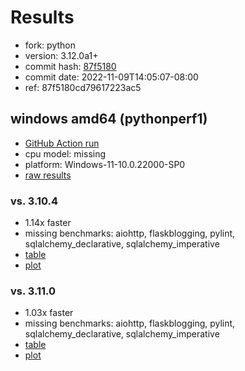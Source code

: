 # Results

- fork: python
- version: 3.12.0a1+
- commit hash: [87f5180](https://github.com/python/cpython/commit/87f5180)
- commit date: 2022-11-09T14:05:07-08:00
- ref: 87f5180cd79617223ac5

## windows amd64 (pythonperf1)

- [GitHub Action run](https://github.com/faster-cpython/benchmarking/actions/runs/4610465380)
- cpu model: missing
- platform: Windows-11-10.0.22000-SP0
- [raw results](bm-20221109-pythonperf1-amd64-python-87f5180cd79617223ac5-3.12.0a1%2B-87f5180.json)

### vs. 3.10.4

- 1.14x faster
- missing benchmarks: aiohttp, flaskblogging, pylint, sqlalchemy_declarative, sqlalchemy_imperative
- [table](bm-20221109-pythonperf1-amd64-python-87f5180cd79617223ac5-3.12.0a1%2B-87f5180-vs-3.10.4.md)
- [plot](bm-20221109-pythonperf1-amd64-python-87f5180cd79617223ac5-3.12.0a1%2B-87f5180-vs-3.10.4.png)

### vs. 3.11.0

- 1.03x faster
- missing benchmarks: aiohttp, flaskblogging, pylint, sqlalchemy_declarative, sqlalchemy_imperative
- [table](bm-20221109-pythonperf1-amd64-python-87f5180cd79617223ac5-3.12.0a1%2B-87f5180-vs-3.11.0.md)
- [plot](bm-20221109-pythonperf1-amd64-python-87f5180cd79617223ac5-3.12.0a1%2B-87f5180-vs-3.11.0.png)

